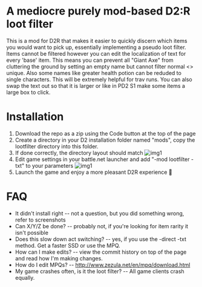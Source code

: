 # A mediocre purely mod-based D2:R loot filter

This is a mod for D2R that makes it easier to quickly discern which items you would want to pick up, essentially implementing a pseudo loot filter. Items cannot be filtered however you can edit the localization of text for every 'base' item. This means you can prevent all "Giant Axe" from cluttering the ground by setting an empty name but cannot filter normal <> unique. Also some names like greater health potion can be reduded to single characters. This will be extremely helpful for trav runs. You can also swap the text out so that it is larger or like in PD2 S1 make some items a large box to click.


# Installation

1. Download the repo as a zip using the Code button at the top of the page
2. Create a directory in your D2 installation folder named "mods", copy the lootfilter directory into this folder. 
3. If done correctly, the directory layout should match
![img1](https://i.imgur.com/hZAvJI6.png)
4. Edit game settings in your battle.net launcher and add "-mod lootfilter -txt" to your parameters
![img1](https://i.imgur.com/LG9Fpn2.png)
5. Launch the game and enjoy a more pleasant D2R experience 🥰

# FAQ

* It didn't install right -- not a question, but you did something wrong, refer to screenshots
* Can X/Y/Z be done? -- probably not, if you're looking for item rarity it isn't possible
* Does this slow down act switching? -- yes, if you use the -direct -txt method. Get a faster SSD or use the MPQ.
* How can I make edits? -- view the commit history on top of the page and read how I'm making changes.
* How do I edit MPQs? -- http://www.zezula.net/en/mpq/download.html
* My game crashes often, is it the loot filter? -- All game clients crash equally.
